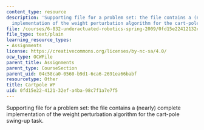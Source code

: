```yaml
---
content_type: resource
description: 'Supporting file for a problem set: the file contains a (nearly) complete
  implementation of the weight perturbation algorithm for the cart-pole swing-up task.'
file: /courses/6-832-underactuated-robotics-spring-2009/0fd15e22412132efa4ba98c7f1a7e7f5_cartpole_wp.m
file_type: text/plain
learning_resource_types:
- Assignments
license: https://creativecommons.org/licenses/by-nc-sa/4.0/
ocw_type: OCWFile
parent_title: Assignments
parent_type: CourseSection
parent_uid: 04c58ca0-0560-b9d1-6ca6-2691ea66babf
resourcetype: Other
title: Cartpole WP
uid: 0fd15e22-4121-32ef-a4ba-98c7f1a7e7f5
---
```

Supporting file for a problem set: the file contains a (nearly) complete implementation of the weight perturbation algorithm for the cart-pole swing-up task.